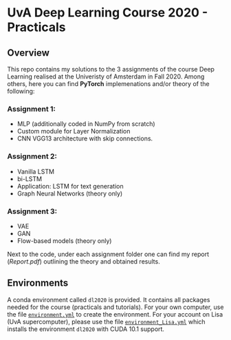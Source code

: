 # UvA Deep Learning Course 2020 - Practicals

## Overview

This repo contains my solutions to the 3 assignments of the course Deep Learning realised at the Univeristy of Amsterdam in Fall 2020. Among others, here you can find **PyTorch** implemenations and/or theory of the following:

### Assignment 1:
- MLP (additionally coded in NumPy from scratch)
- Custom module for Layer Normalization
- CNN VGG13 architecture with skip connections.

### Assignment 2:
- Vanilla LSTM 
- bi-LSTM
- Application: LSTM for text generation
- Graph Neural Networks (theory only)

### Assignment 3:
- VAE
- GAN
- Flow-based models (theory only)

Next to the code, under each assignment folder one can find my report (*Report.pdf*) outlining the theory and obtained results.

## Environments
A conda environment called `dl2020` is provided. It contains all packages needed for the course (practicals and tutorials). For your own computer, use the file [`environment.yml`](https://github.com/uvadlc/uvadlc_practicals_2020/blob/master/environment.yml) to create the environment. For your account on Lisa (UvA supercomputer), please use the file [`environment_Lisa.yml`](https://github.com/uvadlc/uvadlc_practicals_2020/blob/master/environment_Lisa.yml) which installs the environment `dl2020` with CUDA 10.1 support. 



